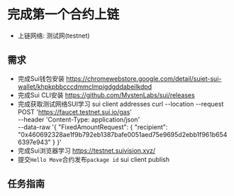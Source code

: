 # 完成第一个合约上链
- 上链网络: 测试网(testnet)

## 需求
- 完成Sui钱包安装
https://chromewebstore.google.com/detail/suiet-sui-wallet/khpkpbbcccdmmclmpigdgddabeilkdpd
- 完成Sui CLI安装
https://github.com/MystenLabs/sui/releases
- 完成获取测试网络SUI学习
sui client addresses 
curl --location --request POST 'https://faucet.testnet.sui.io/gas' \
--header 'Content-Type: application/json' \
--data-raw '{
    "FixedAmountRequest": {
        "recipient": "0x460692328ae1f9b792eb1387bafe0051aed75e9695d2ebb1f961b6546397e943"
    }
}'
- 完成Sui浏览器学习
https://testnet.suivision.xyz/
- 提交`Hello Move`合约发布`package id`
sui client publish 

## 任务指南
